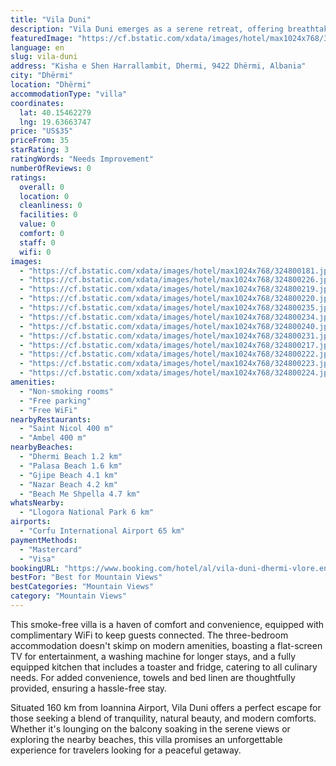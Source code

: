 ```yaml
---
title: "Vila Duni"
description: "Vila Duni emerges as a serene retreat, offering breathtaking mountain vistas and a tranquil setting just a short distance from the pristine shores of Dhermi Beach."
featuredImage: "https://cf.bstatic.com/xdata/images/hotel/max1024x768/324800181.jpg?k=722583f2a1d64f6b2661ac7cd50f19f8e3d9fd9d5978e1574a2fe630a3e2de22&o=&hp=1"
language: en
slug: vila-duni
address: "Kisha e Shen Harrallambit, Dhermi, 9422 Dhërmi, Albania"
city: "Dhërmi"
location: "Dhërmi"
accommodationType: "villa"
coordinates:
  lat: 40.15462279
  lng: 19.63663747
price: "US$35"
priceFrom: 35
starRating: 3
ratingWords: "Needs Improvement"
numberOfReviews: 0
ratings:
  overall: 0
  location: 0
  cleanliness: 0
  facilities: 0
  value: 0
  comfort: 0
  staff: 0
  wifi: 0
images:
  - "https://cf.bstatic.com/xdata/images/hotel/max1024x768/324800181.jpg?k=722583f2a1d64f6b2661ac7cd50f19f8e3d9fd9d5978e1574a2fe630a3e2de22&o=&hp=1"
  - "https://cf.bstatic.com/xdata/images/hotel/max1024x768/324800226.jpg?k=d1f82bcccb9ac5dbf2a07ceac4dd2ee1d9b105a6465d614d968af9458262666f&o=&hp=1"
  - "https://cf.bstatic.com/xdata/images/hotel/max1024x768/324800219.jpg?k=b2705c62de0bca2299976d8fdb645e6754d13d8dd2d5ef1d9a744411400b3be1&o=&hp=1"
  - "https://cf.bstatic.com/xdata/images/hotel/max1024x768/324800220.jpg?k=2ee783fcea7ddb6ecfe39ff556adfbe247db9f8ec8dfd7e2854372bfceae9013&o=&hp=1"
  - "https://cf.bstatic.com/xdata/images/hotel/max1024x768/324800235.jpg?k=fe2795b5a70749952123a47b0c5603d63d96218e3676b4a088721c8eb3547270&o=&hp=1"
  - "https://cf.bstatic.com/xdata/images/hotel/max1024x768/324800234.jpg?k=8c0597a044ccd9689faefb3ca252210a814d64c3f5e1f9cafc47dd166ae0d178&o=&hp=1"
  - "https://cf.bstatic.com/xdata/images/hotel/max1024x768/324800240.jpg?k=f2e941d906afb8b3777164d1fe830cb6b98a7ac323bc688be993ce037c626429&o=&hp=1"
  - "https://cf.bstatic.com/xdata/images/hotel/max1024x768/324800231.jpg?k=85d4cdd151a8968c9a50a365b38b235a847e02cccd7c022e18fa2ebb73c3491b&o=&hp=1"
  - "https://cf.bstatic.com/xdata/images/hotel/max1024x768/324800217.jpg?k=877f413e3a7adf514065c547ca0f60c19ad58ae7f6a4ccaab6a929bbbd19fc41&o=&hp=1"
  - "https://cf.bstatic.com/xdata/images/hotel/max1024x768/324800222.jpg?k=93c2c94830a82b965d1f4033b712e21f733fb70abebd8a69044a77aacc0cef1a&o=&hp=1"
  - "https://cf.bstatic.com/xdata/images/hotel/max1024x768/324800223.jpg?k=d59e4b24764d0f6dab32044ad80a73be94f4d50a20b3cf57c72eaff5aeb4d2f1&o=&hp=1"
  - "https://cf.bstatic.com/xdata/images/hotel/max1024x768/324800224.jpg?k=d40750310f973a42766bad71129c14da6189bdd8b895e6b92c87dceaa438732f&o=&hp=1"
amenities:
  - "Non-smoking rooms"
  - "Free parking"
  - "Free WiFi"
nearbyRestaurants:
  - "Saint Nicol 400 m"
  - "Ambel 400 m"
nearbyBeaches:
  - "Dhermi Beach 1.2 km"
  - "Palasa Beach 1.6 km"
  - "Gjipe Beach 4.1 km"
  - "Nazar Beach 4.2 km"
  - "Beach Me Shpella 4.7 km"
whatsNearby:
  - "Llogora National Park 6 km"
airports:
  - "Corfu International Airport 65 km"
paymentMethods:
  - "Mastercard"
  - "Visa"
bookingURL: "https://www.booking.com/hotel/al/vila-duni-dhermi-vlore.en-gb.html?aid=8035640"
bestFor: "Best for Mountain Views"
bestCategories: "Mountain Views"
category: "Mountain Views"
---
```


This smoke-free villa is a haven of comfort and convenience, equipped with complimentary WiFi to keep guests connected. The three-bedroom accommodation doesn't skimp on modern amenities, boasting a flat-screen TV for entertainment, a washing machine for longer stays, and a fully equipped kitchen that includes a toaster and fridge, catering to all culinary needs. For added convenience, towels and bed linen are thoughtfully provided, ensuring a hassle-free stay.

Situated 160 km from Ioannina Airport, Vila Duni offers a perfect escape for those seeking a blend of tranquility, natural beauty, and modern comforts. Whether it's lounging on the balcony soaking in the serene views or exploring the nearby beaches, this villa promises an unforgettable experience for travelers looking for a peaceful getaway.